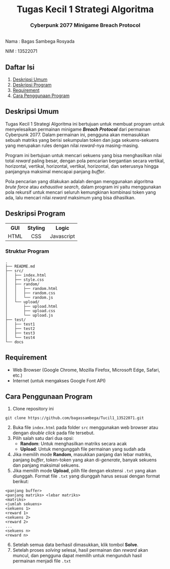 <style>
	.title {
		text-align: center;
	}

    .identity {
        margin: 2rem 0 0 0;
    }

    table {
        text-align: center;
}


</style>

<h1 class="title">Tugas Kecil 1 Strategi Algoritma</h1> 
<h3 class="title">Cyberpunk 2077 Minigame Breach Protocol</h3>

<div class="identity">
	<p>Nama	:	Bagas Sambega Rosyada</p>
	<p>NIM		:	13522071 </p>
</div>


## Daftar Isi
1. [Deskripsi Umum](#deskripsi-umum)
2. [Deskripsi Program](#deskripsi-program)
3. [Requirement](#requirement)
4. [Cara Penggunaan Program](#cara-penggunaan-program)

## Deskripsi Umum
Tugas Kecil 1 Strategi Algoritma ini bertujuan untuk membuat program untuk menyelesaikan permainan minigame _**Breach Protocol**_ dari permainan Cyberpunk 2077. 
Dalam permainan ini, pengguna akan memasukkan sebuah matriks yang berisi sekumpulan token dan juga sekuens-sekuens yang merupakan rules dengan nilai _reward_-nya masing-masing.

Program ini bertujuan untuk mencari sekuens yang bisa menghasilkan nilai total _reward_ paling besar, dengan pola pencarian bergantian secara vertikal, horizontal, vertikal, horizontal, vertikal, horizontal, dan seterusnya hingga panjangnya maksimal mencapai panjang _buffer_.

Pola pencarian yang dilakukan adalah dengan menggunakan algoritma _brute force_ atau _exhaustive search_, dalam program ini yaitu menggunakan pola rekursif untuk mencari seluruh kemungkinan kombinasi token yang ada, lalu mencari nilai _reward_ maksimum yang bisa dihasilkan.

## Deskripsi Program
<table>
    <tr>
        <th>GUI</th>
        <th>Styling</th>
        <th>Logic</th>
    </tr>
    <tr>
        <td>HTML</td>
        <td>CSS</td>
        <td>Javascript</td>
    </tr>
</table>

### Struktur Program
```
.
├── README.md
├── src/
│   ├── index.html
│   ├── style.css
│   ├── random/
│   │   ├── random.html
│   │   ├── random.css
│   │   └── random.js
│   └── upload/
│       ├── upload.html
│       ├── upload.css
│       └── upload.js
├── test/
│   ├── test1
│   ├── test2
│   ├── test3
│   └── test4
└── docs
```

## Requirement
- Web Browser (Google Chrome, Mozilla Firefox, Microsoft Edge, Safari, etc.)
- Internet (untuk mengakses Google Font API)

## Cara Penggunaan Program
1. Clone repository ini
```
git clone https://github.com/bagassambega/Tucil1_13522071.git
```
2. Buka file `index.html` pada folder `src` menggunakan web browser atau dengan _double click_ pada file tersebut.
3. Pilih salah satu dari dua opsi:
    - **Random**: Untuk menghasilkan matriks secara acak
    - **Upload**: Untuk mengunggah file permainan yang sudah ada
4. Jika memilih mode **Random**, masukkan panjang dan lebar matriks, panjang _buffer_,
token-token yang akan di-_generate_, banyak sekuens dan panjang maksimal sekuens. 
5. Jika memilih mode **Upload**, pilih file dengan ekstensi `.txt` yang akan diunggah. Format file `.txt` yang diunggah harus sesuai dengan format berikut:
```
<panjang buffer>
<panjang matriks> <lebar matriks>
<matriks>
<jumlah sekuens>
<sekuens 1>
<reward 1>
<sekuens 2>
<reward 2>
...
<sekuens n>
<reward n>
```
6. Setelah semua data berhasil dimasukkan, klik tombol **Solve**.
7. Setelah proses _solving_ selesai, hasil permainan dan _reward_ akan muncul, dan pengguna dapat memilih untuk mengunduh hasil
permainan menjadi file `.txt`